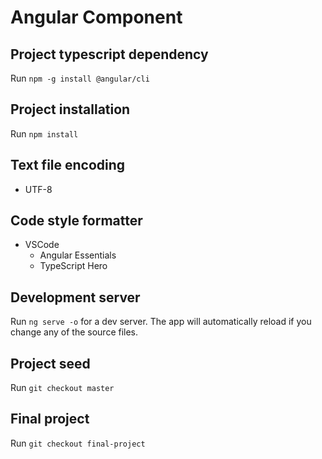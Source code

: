 # Angular Component

## Project typescript dependency

Run `npm -g install @angular/cli`

## Project installation

Run `npm install`

## Text file encoding

- UTF-8

## Code style formatter

- VSCode
  - Angular Essentials
  - TypeScript Hero

## Development server

Run `ng serve -o` for a dev server. The app will automatically reload if you change any of the source files.

## Project seed

Run `git checkout master`

## Final project

Run `git checkout final-project`
